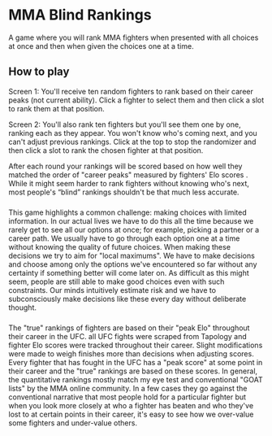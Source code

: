 # MMA Blind Rankings

A game where you will rank MMA fighters when presented with all choices at once and then when given the choices one at a time.

## How to play

Screen 1: You'll receive ten random fighters to rank based on their career peaks (not current ability). Click a fighter to select them and then click a slot to rank them at that position. 

Screen 2: You'll also rank ten fighters but you'll see them one by one, ranking each as they appear. You won't know who's coming next, and you can't adjust previous rankings. Click at the top to stop the randomizer and then click a slot to rank the chosen fighter at that position.

After each round your rankings will be scored based on how well they matched the order of "career peaks" measured by fighters' Elo scores . While it might seem harder to rank fighters without knowing who's next, most people's “blind” rankings shouldn't be that much less accurate.

### 

This game highlights a common challenge: making choices with limited information. In our actual lives we have to do this all the time because we rarely get to see all our options at once; for example, picking a partner or a career path. We usually have to go through each option one at a time without knowing the quality of future choices. When making these decisions we try to aim for "local maximums". We have to make decisions and choose among only the options we've encountered so far without any certainty if something better will come later on. As difficult as this might seem, people are still able to make good choices even with such constraints. Our minds intuitively estimate risk and we have to subconsciously make decisions like these every day without deliberate thought.

### 

The "true" rankings of fighters are based on their "peak Elo" throughout their career in the UFC. all UFC fights were scraped from Tapology and fighter Elo scores were tracked throughout their career. Slight modifications were made to weigh finishes more than decisions when adjusting scores. Every fighter that has fought in the UFC has a "peak score" at some point in their career and the "true" rankings are based on these scores. In general, the quantitative rankings mostly match my eye test and conventional "GOAT lists" by the MMA online community. In a few cases they go against the conventional narrative that most people hold for a particular fighter but when you look more closely at who a fighter has beaten and who they've lost to at certain points in their career, it's easy to see how we over-value some fighters and under-value others.

